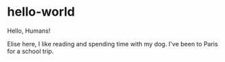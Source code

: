 # hello-world

Hello, Humans!

Elise here, I like reading and spending time with my dog.
I've been to Paris for a school trip.
